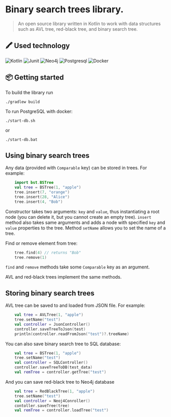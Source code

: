 # Binary search trees library.
> An open source library written in Kotlin to work with data structures such as AVL tree, red-black tree, and binary search tree.
## 🖍 Used technology
![Kotlin](https://img.shields.io/badge/-Kotlin-61DAFB?logo=kotlin)
![Junit](https://img.shields.io/badge/Tests-Junit-green)
![Neo4j](https://img.shields.io/badge/Neo4j-008CC1?style=for-the-badge&logo=neo4j&logoColor=white)
![Postgresql](https://img.shields.io/badge/PostgreSQL-316192?style=for-the-badge&logo=postgresql&logoColor=white)
![Docker](https://img.shields.io/badge/Docker-316192?style=for-the-badge&logo=Docker&logoColor=white)
## :package: Getting started
To build the library run

```sh
./gradlew build
```
To run PostgreSQL with docker:
```
./start-db.sh
```
or
```
./start-db.bat
```

## Using binary search trees
Any data (provided with `Comparable` key) can be stored in trees.
For example:

```kotlin
    import bst.BSTree
    val tree = BSTree(1, "apple")
    tree.insert(7, "orange")
    tree.insert(28, "Alice")
    tree.insert(4, "Bob")
```
Constructor takes two arguments: `key` and `value`, thus instantiating a root node (you can delete it, 
but you cannot create an empty tree).
`insert` method also takes same arguments and adds a node with specified `key` and `value` properties to the tree.
Method `setName` allows you to set the name of a tree.

Find or remove element from tree:
```kotlin
    tree.find(4) // returns "Bob"
    tree.remove(1) 
```
`find` and `remove` methods take some `Comparable` key as an argument.

AVL and red-black trees implement the same methods.

## Storing binary search trees
AVL tree can be saved to and loaded from JSON file. 
For example:
```kotlin
    val tree = AVLTree(1, "apple")
    tree.setName("test")
    val controller = JsonController()
    controller.saveTreeToJson(test)
    println(controller.readFromJson("test")?.treeName)
```
You can also save binary search tree to SQL database:
```kotlin
    val tree = BSTree(1, "apple")
    tree.setName("test")
    val controller = SQLController()
    controller.saveTreeToDB(test_data)
    val remTree = controller.getTree("test")
```
And you can save red-black tree to Neo4j database
```kotlin
    val tree = RedBlackTree(1, "apple")
    tree.setName("test")
    val controller = Neoj4Conroller()
    contoller.saveTree(tree)
    val remTree = controller.loadTree("test")
```